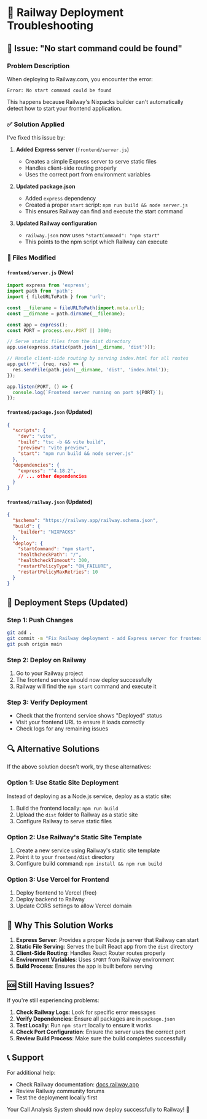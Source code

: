 # 🔧 Railway Deployment Troubleshooting

## 🚨 Issue: "No start command could be found"

### Problem Description
When deploying to Railway.com, you encounter the error:
```
Error: No start command could be found
```

This happens because Railway's Nixpacks builder can't automatically detect how to start your frontend application.

### ✅ Solution Applied

I've fixed this issue by:

1. **Added Express server** (`frontend/server.js`)
   - Creates a simple Express server to serve static files
   - Handles client-side routing properly
   - Uses the correct port from environment variables

2. **Updated package.json**
   - Added `express` dependency
   - Created a proper `start` script: `npm run build && node server.js`
   - This ensures Railway can find and execute the start command

3. **Updated Railway configuration**
   - `railway.json` now uses `"startCommand": "npm start"`
   - This points to the npm script which Railway can execute

### 🔧 Files Modified

#### `frontend/server.js` (New)
```javascript
import express from 'express';
import path from 'path';
import { fileURLToPath } from 'url';

const __filename = fileURLToPath(import.meta.url);
const __dirname = path.dirname(__filename);

const app = express();
const PORT = process.env.PORT || 3000;

// Serve static files from the dist directory
app.use(express.static(path.join(__dirname, 'dist')));

// Handle client-side routing by serving index.html for all routes
app.get('*', (req, res) => {
  res.sendFile(path.join(__dirname, 'dist', 'index.html'));
});

app.listen(PORT, () => {
  console.log(`Frontend server running on port ${PORT}`);
});
```

#### `frontend/package.json` (Updated)
```json
{
  "scripts": {
    "dev": "vite",
    "build": "tsc -b && vite build",
    "preview": "vite preview",
    "start": "npm run build && node server.js"
  },
  "dependencies": {
    "express": "^4.18.2",
    // ... other dependencies
  }
}
```

#### `frontend/railway.json` (Updated)
```json
{
  "$schema": "https://railway.app/railway.schema.json",
  "build": {
    "builder": "NIXPACKS"
  },
  "deploy": {
    "startCommand": "npm start",
    "healthcheckPath": "/",
    "healthcheckTimeout": 300,
    "restartPolicyType": "ON_FAILURE",
    "restartPolicyMaxRetries": 10
  }
}
```

## 🚀 Deployment Steps (Updated)

### Step 1: Push Changes
```bash
git add .
git commit -m "Fix Railway deployment - add Express server for frontend"
git push origin main
```

### Step 2: Deploy on Railway
1. Go to your Railway project
2. The frontend service should now deploy successfully
3. Railway will find the `npm start` command and execute it

### Step 3: Verify Deployment
- Check that the frontend service shows "Deployed" status
- Visit your frontend URL to ensure it loads correctly
- Check logs for any remaining issues

## 🔍 Alternative Solutions

If the above solution doesn't work, try these alternatives:

### Option 1: Use Static Site Deployment
Instead of deploying as a Node.js service, deploy as a static site:
1. Build the frontend locally: `npm run build`
2. Upload the `dist` folder to Railway as a static site
3. Configure Railway to serve static files

### Option 2: Use Railway's Static Site Template
1. Create a new service using Railway's static site template
2. Point it to your `frontend/dist` directory
3. Configure build command: `npm install && npm run build`

### Option 3: Use Vercel for Frontend
1. Deploy frontend to Vercel (free)
2. Deploy backend to Railway
3. Update CORS settings to allow Vercel domain

## 🎯 Why This Solution Works

1. **Express Server**: Provides a proper Node.js server that Railway can start
2. **Static File Serving**: Serves the built React app from the `dist` directory
3. **Client-Side Routing**: Handles React Router routes properly
4. **Environment Variables**: Uses `$PORT` from Railway environment
5. **Build Process**: Ensures the app is built before serving

## 🆘 Still Having Issues?

If you're still experiencing problems:

1. **Check Railway Logs**: Look for specific error messages
2. **Verify Dependencies**: Ensure all packages are in `package.json`
3. **Test Locally**: Run `npm start` locally to ensure it works
4. **Check Port Configuration**: Ensure the server uses the correct port
5. **Review Build Process**: Make sure the build completes successfully

## 📞 Support

For additional help:
- Check Railway documentation: [docs.railway.app](https://docs.railway.app)
- Review Railway community forums
- Test the deployment locally first

Your Call Analysis System should now deploy successfully to Railway! 🎉
